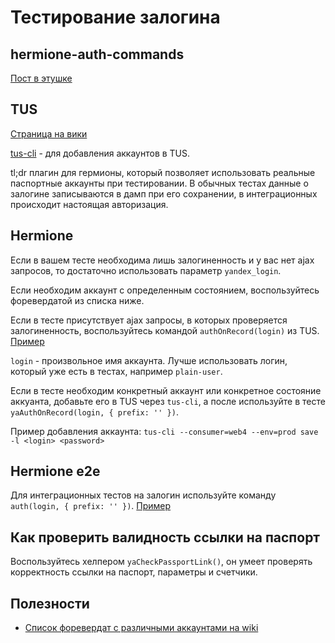 # Тестирование залогина

## hermione-auth-commands
[Пост в этушке](https://clubs.at.yandex-team.ru/search-interfaces/4157)

## TUS
[Страница на вики](https://wiki.yandex-team.ru/tus/)

[tus-cli](https://a.yandex-team.ru/arc_vcs/frontend/projects/infratest/packages/tus-cli) - для добавления аккаунтов в TUS.

tl;dr плагин для гермионы, который позволяет использовать реальные паспортные аккаунты при тестировании.
В обычных тестах данные о залогине записываются в дамп при его сохранении, в интеграционных происходит настоящая авторизация.

## Hermione
Если в вашем тесте необходима лишь залогиненность и у вас нет ajax запросов, то достаточно использовать параметр `yandex_login`.

Если необходим аккаунт с определенным состоянием, воспользуйтесь форевердатой из списка ниже.

Если в тесте присутствует ajax запросы, в которых проверяется залогиненность, воспользуйтесь командой `authOnRecord(login)` из TUS.
[Пример](https://a.yandex-team.ru/arc/trunk/arcadia/frontend/projects/web4/features/touch-phone/burger-menu/burger-menu.hermione.js?#L228)

`login` - произвольное имя аккаунта. Лучше использовать логин, который уже есть в тестах, например `plain-user`.

Если в тесте необходим конкретный аккаунт или конкретное состояние аккуанта, добавьте его в TUS через `tus-cli`, а после
используйте в тесте `yaAuthOnRecord(login, { prefix: '' })`.

Пример добавления аккаунта: `tus-cli --consumer=web4 --env=prod save -l <login> <password>`

## Hermione e2e
Для интеграционных тестов на залогин используйте команду `auth(login, { prefix: '' })`. [Пример](https://a.yandex-team.ru/arc/trunk/arcadia/frontend/projects/web4/features/deskpad/authorization/authorization.hermione.e2e.js)

## Как проверить валидность ссылки на паспорт
Воспользуйтесь хелпером `yaCheckPassportLink()`, он умеет проверять корректность ссылки на паспорт, параметры и счетчики.

## Полезности
- [Список форевердат с различными аккаунтами на wiki](https://wiki.yandex-team.ru/zalogin/z-team/tipy-akkauntov-pasporta/)
